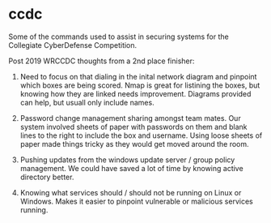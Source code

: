 # ccdc

Some of the commands used to assist in securing systems for the Collegiate CyberDefense Competition.

Post 2019 WRCCDC thoughts from a 2nd place finisher:
1. Need to focus on that dialing in the inital network diagram and pinpoint which boxes are being scored. Nmap is great for listining the boxes, but knowing how they are linked needs improvement. Diagrams provided can help, but usuall only include names. 

2. Password change management sharing amongst team mates. Our system involved sheets of paper with passwords on them and blank lines to the right to include the box and username. Using loose sheets of paper made things tricky as they would get moved around the room.

3. Pushing updates from the windows update server / group policy management. We could have saved a lot of time by knowing active directory better.

4. Knowing what services should / should not be running on Linux or Windows. Makes it easier to pinpoint vulnerable or malicious services running. 
